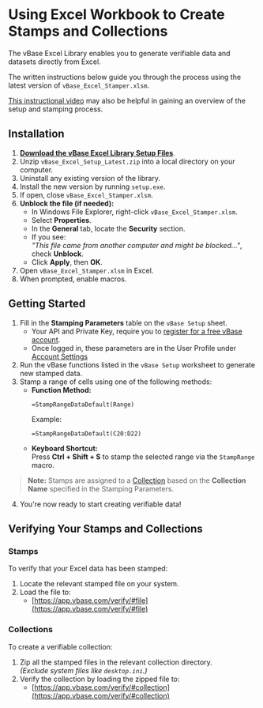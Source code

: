 # Using Excel Workbook to Create Stamps and Collections

The vBase Excel Library enables you to generate verifiable data and datasets directly from Excel.

The written instructions below guide you through the process using the latest version of `vBase_Excel_Stamper.xlsm`.

[This instructional video](https://youtu.be/-9AYYU6eL40) may also be helpful in gaining an overview of the setup and stamping process. 



## Installation

1. **[Download the vBase Excel Library Setup Files](https://github.com/validityBase/vbase-cs/releases/download/Excel_Setup_Files/vBase_Excel_Setup_Latest.zip)**.
2. Unzip `vBase_Excel_Setup_Latest.zip` into a local directory on your computer.
3. Uninstall any existing version of the library.
4. Install the new version by running `setup.exe`.
5. If open, close `vBase_Excel_Stamper.xlsm`.
6. **Unblock the file (if needed):**
    - In Windows File Explorer, right-click `vBase_Excel_Stamper.xlsm`.
    - Select **Properties**.
    - In the **General** tab, locate the **Security** section.
    - If you see:  
      *"This file came from another computer and might be blocked..."*, check **Unblock**.
    - Click **Apply**, then **OK**.
7. Open `vBase_Excel_Stamper.xlsm` in Excel.
8. When prompted, enable macros.



## Getting Started

1. Fill in the **Stamping Parameters** table on the `vBase Setup` sheet.
    - Your API and Private Key, require you to [register for a free vBase account](https://app.vbase.com/accounts/signup/).
    - Once logged in, these parameters are in the User Profile under [Account Settings](https://app.vbase.com/profile/#account_settings)
2. Run the vBase functions listed in the `vBase Setup` worksheet to generate new stamped data.
3. Stamp a range of cells using one of the following methods:
   - **Function Method:**  
     ```excel
     =StampRangeDataDefault(Range)
     ```
     Example:  
     ```excel
     =StampRangeDataDefault(C20:D22)
     ```
   - **Keyboard Shortcut:**  
     Press **Ctrl + Shift + S** to stamp the selected range via the `StampRange` macro.

> **Note:** Stamps are assigned to a [Collection](../docs/welcome/what-is-a-stamp.md#collection) based on the **Collection Name** specified in the Stamping Parameters.

4. You're now ready to start creating verifiable data!




## Verifying Your Stamps and Collections

### Stamps

To verify that your Excel data has been stamped:
1. Locate the relevant stamped file on your system.
2. Load the file to:  
   * [https://app.vbase.com/verify/#file](https://app.vbase.com/verify/#file)

### Collections

To create a verifiable collection:
1. Zip all the stamped files in the relevant collection directory.  
   _(Exclude system files like `desktop.ini`.)_
2. Verify the collection by loading the zipped file to:  
   * [https://app.vbase.com/verify/#collection](https://app.vbase.com/verify/#collection)
